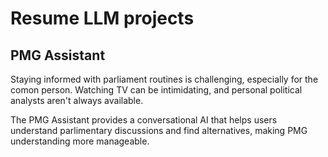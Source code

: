 # Resume LLM projects

## PMG Assistant

Staying informed with parliament routines is challenging,
especially for the comon person. Watching TV can be intimidating, and personal
political analysts aren't always available.

The PMG Assistant provides a conversational AI that helps
users understand parlimentary discussions and find alternatives, making PMG understanding more
manageable.
